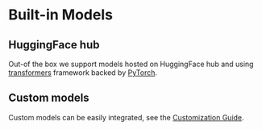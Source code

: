# Built-in Models

## HuggingFace hub

Out-of the box we support models hosted on HuggingFace hub and using
[transformers](https://hf.co/transformers) framework backed by
[PyTorch](https://pytorch.org).

## Custom models

Custom models can be easily integrated, see the [Customization Guide](custom.md).
